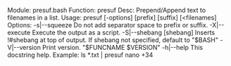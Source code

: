 Module: presuf.bash
Function: presuf
Desc: Prepend/Append text to filenames in a list.
Usage: presuf [-options] [prefix] [suffix] [<filenames]
Options:
  -s|--squeeze    Do not add separator space to prefix or suffix.
  -X|--execute    Execute the output as a script.
  -S|--shebang [shebang]
                  Inserts !#shebang at top of output.
                  If shebang not specified, default to "$BASH"
  -V|--version    Print version. "$FUNCNAME $VERSION"
  -h|--help       This docstring help.
Example: ls *.txt | presuf nano +34
